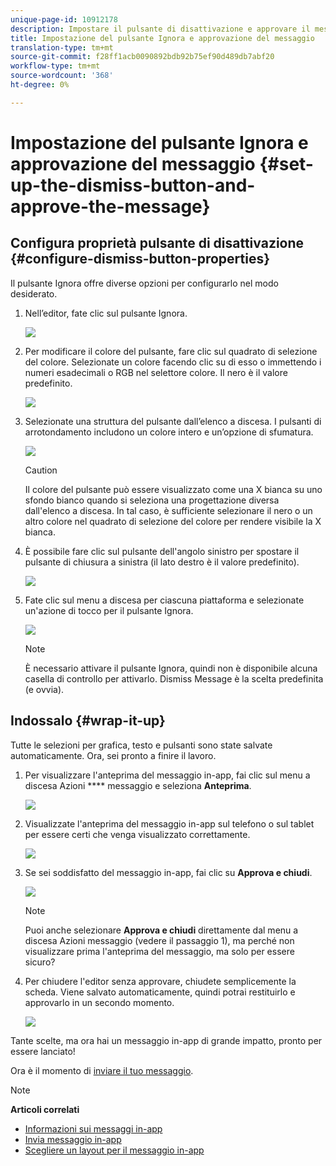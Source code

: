 ```yaml
---
unique-page-id: 10912178
description: Impostare il pulsante di disattivazione e approvare il messaggio - Documenti Marketo - Documentazione del prodotto
title: Impostazione del pulsante Ignora e approvazione del messaggio
translation-type: tm+mt
source-git-commit: f28ff1acb0090892bdb92b75ef90d489db7abf20
workflow-type: tm+mt
source-wordcount: '368'
ht-degree: 0%

---
```



# Impostazione del pulsante Ignora e approvazione del messaggio {#set-up-the-dismiss-button-and-approve-the-message}

## Configura proprietà pulsante di disattivazione  {#configure-dismiss-button-properties}

Il pulsante Ignora offre diverse opzioni per configurarlo nel modo desiderato.

1. Nell’editor, fate clic sul pulsante Ignora.

   ![](assets/image2016-5-9-10-3a23-3a37.png)

1. Per modificare il colore del pulsante, fare clic sul quadrato di selezione del colore. Selezionate un colore facendo clic su di esso o immettendo i numeri esadecimali o RGB nel selettore colore. Il nero è il valore predefinito.

   ![](assets/image2016-5-9-10-3a33-3a17.png)

1. Selezionate una struttura del pulsante dall’elenco a discesa. I pulsanti di arrotondamento includono un colore intero e un’opzione di sfumatura.

   ![](assets/image2016-5-9-10-3a35-3a46.png)

   >[!CAUTION]
   >
   >Il colore del pulsante può essere visualizzato come una X bianca su uno sfondo bianco quando si seleziona una progettazione diversa dall&#39;elenco a discesa. In tal caso, è sufficiente selezionare il nero o un altro colore nel quadrato di selezione del colore per rendere visibile la X bianca.

1. È possibile fare clic sul pulsante dell&#39;angolo sinistro per spostare il pulsante di chiusura a sinistra (il lato destro è il valore predefinito).

   ![](assets/image2016-5-9-10-3a39-3a5.png)

1. Fate clic sul menu a discesa per ciascuna piattaforma e selezionate un&#39;azione di tocco per il pulsante Ignora.

   ![](assets/image2016-5-9-10-3a43-3a54.png)

   >[!NOTE]
   >
   >È necessario attivare il pulsante Ignora, quindi non è disponibile alcuna casella di controllo per attivarlo. Dismiss Message è la scelta predefinita (e ovvia).

## Indossalo {#wrap-it-up}

Tutte le selezioni per grafica, testo e pulsanti sono state salvate automaticamente. Ora, sei pronto a finire il lavoro.

1. Per visualizzare l&#39;anteprima del messaggio in-app, fai clic sul menu a discesa Azioni **** messaggio e seleziona **Anteprima**.

   ![](assets/image2016-5-9-10-3a58-3a38.png)

1. Visualizzate l&#39;anteprima del messaggio in-app sul telefono o sul tablet per essere certi che venga visualizzato correttamente.

   ![](assets/image2016-5-9-11-3a2-3a13.png)

1. Se sei soddisfatto del messaggio in-app, fai clic su **Approva e chiudi**.

   ![](assets/image2016-5-9-11-3a8-3a52.png)

   >[!NOTE]
   >
   >Puoi anche selezionare **Approva e chiudi** direttamente dal menu a discesa Azioni messaggio (vedere il passaggio 1), ma perché non visualizzare prima l&#39;anteprima del messaggio, ma solo per essere sicuro?

1. Per chiudere l&#39;editor senza approvare, chiudete semplicemente la scheda. Viene salvato automaticamente, quindi potrai restituirlo e approvarlo in un secondo momento.

   ![](assets/image2016-5-9-11-3a9-3a46.png)

Tante scelte, ma ora hai un messaggio in-app di grande impatto, pronto per essere lanciato!

Ora è il momento di [inviare il tuo messaggio](http://docs.marketo.com/display/docs/send+your+in-app+message).

>[!NOTE]
>
>**Articoli correlati**
>
>* [Informazioni sui messaggi in-app](../../../../product-docs/mobile-marketing/in-app-messages/understanding-in-app-messages.md)
>* [Invia messaggio in-app](http://docs.marketo.com/display/docs/send+your+in-app+message)
>* [Scegliere un layout per il messaggio in-app](choose-a-layout-for-your-in-app-message.md)

>



